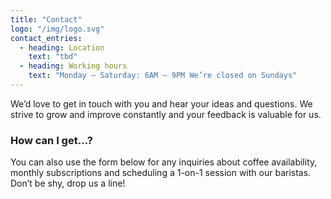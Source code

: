 ```yaml
---
title: "Contact"
logo: "/img/logo.svg"
contact_entries:
  - heading: Location
    text: "tbd"
  - heading: Working hours
    text: "Monday – Saturday: 6AM – 9PM We’re closed on Sundays"
---
```


We’d love to get in touch with you and hear your ideas and
questions. We strive to grow and improve constantly and your feedback
is valuable for us.

<h3 class="f4 b lh-title mb2">How can I get…?</h3>

You can also use the form below for any inquiries about coffee
availability, monthly subscriptions and scheduling a 1-on-1 session
with our baristas. Don’t be shy, drop us a line!
